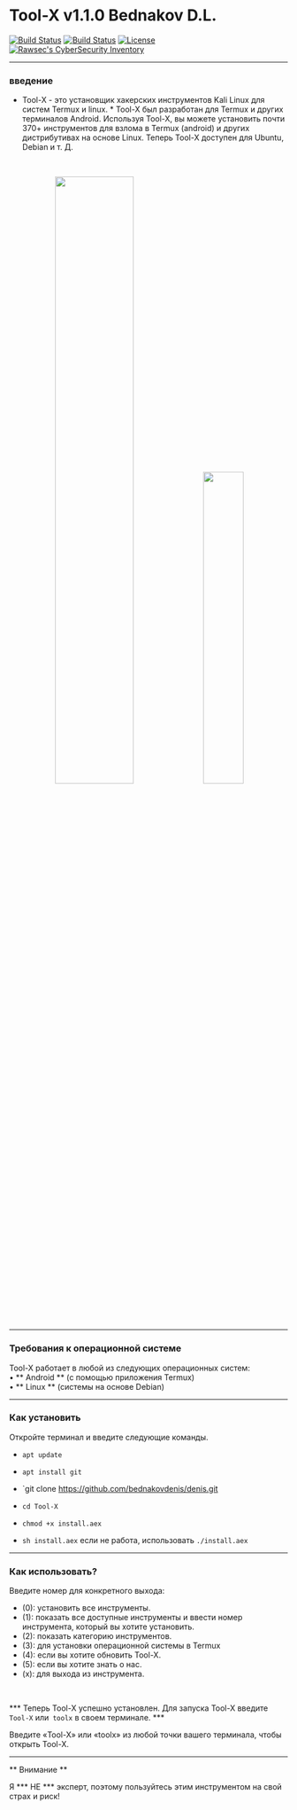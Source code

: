 # Tool-X v1.1.0 Bednakov D.L.

[![Build Status](https://img.shields.io/github/forks/Rajkumrdusad/Tool-X.svg)](https://github.com/Rajkumrdusad/Tool-X)
[![Build Status](https://img.shields.io/github/stars/Rajkumrdusad/Tool-X.svg)](https://github.com/Rajkumrdusad/Tool-X)
[![License](https://img.shields.io/github/license/Rajkumrdusad/Tool-X.svg)](https://github.com/Rajkumrdusad/Tool-X)
[![Rawsec's CyberSecurity Inventory](https://inventory.rawsec.ml/img/badges/Rawsec-inventoried-FF5050_flat.svg)](https://inventory.rawsec.ml/tools.html#Tool-X)

------------------------------------------------------------------------

### введение

 * Tool-X - это установщик хакерских инструментов Kali Linux для систем Termux и linux. *
 Tool-X был разработан для Termux и других терминалов Android.  Используя Tool-X, вы можете установить почти 370+ инструментов для взлома в Termux (android) и других дистрибутивах на основе Linux.  Теперь Tool-X доступен для Ubuntu, Debian и т. Д.
<br>
<p align="center">
<img width="53%" src="https://github.com/Rajkumrdusad/Tool-X/blob/master/core/toolx.png"/>
<img width="38%" src="https://github.com/Rajkumrdusad/Tool-X/blob/master/core/toolx_cat.png"/>
</p>

------------------------------------------------------------------------

### Требования к операционной системе

Tool-X работает в любой из следующих операционных систем: <br>
 • ** Android ** (с помощью приложения Termux) <br>
 • ** Linux ** (системы на основе Debian) <br>

------------------------------------------------------------------------

### Как установить

 Откройте терминал и введите следующие команды.

* `apt update`

* `apt install git`

* `git clone https://github.com/bednakovdenis/denis.git

* `cd Tool-X`

* `chmod +x install.aex`

* `sh install.aex` если не работа, использовать `./install.aex`

------------------------------------------------------------------------

### Как использовать?

 Введите номер для конкретного выхода:
 - (0): установить все инструменты.
 - (1): показать все доступные инструменты и ввести номер инструмента, который вы хотите установить.
 - (2): показать категорию инструментов.
 - (3): для установки операционной системы в Termux
 - (4): если вы хотите обновить Tool-X.
 - (5): если вы хотите знать о нас.
 - (х): для выхода из инструмента.

 <br/>

 *** Теперь Tool-X успешно установлен.  Для запуска Tool-X введите `Tool-X` или` toolx` в своем терминале. ***

 Введите «Tool-X» или «toolx» из любой точки вашего терминала, чтобы открыть Tool-X.

 --------------------------------------------------  ----------------------

 ** Внимание **

 Я *** НЕ *** эксперт, поэтому пользуйтесь этим инструментом на свой страх и риск!
